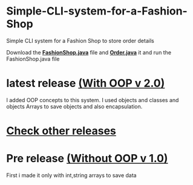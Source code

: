 # Simple-CLI-system-for-a-Fashion-Shop
Simple CLI system for a Fashion Shop to store order details

Download the <a href = "https://github.com/WoltreX2002/Simple-CLI-system-for-a-Fashion-Shop/releases/download/2.00/FashionShop.java"><b>FashionShop.java</b></a> file and <a href = "https://github.com/WoltreX2002/Simple-CLI-system-for-a-Fashion-Shop/releases/download/2.00/Order.java"><b>Order.java</b></a> it and run the FashionShop.java</a> file

# latest release <a href = "https://github.com/WoltreX2002/Simple-CLI-system-for-a-Fashion-Shop/releases/tag/2.00">(With OOP v 2.0)</a>
I added OOP concepts to this system.
I used objects and classes and objects Arrays to save objects and also encapsulation.

# <a href = "https://github.com/WoltreX2002/Simple-CLI-system-for-a-Fashion-Shop/releases">Check other releases</a>

# Pre release <a href = "https://github.com/WoltreX2002/Simple-CLI-system-for-a-Fashion-Shop/releases/tag/1.00">(Without OOP v 1.0)</a>
First i made it only with int,string arrays to save data
